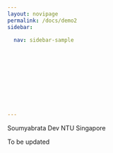 ```yaml
---
layout: novipage
permalink: /docs/demo2
sidebar:

  nav: sidebar-sample











---
```

Soumyabrata Dev
NTU Singapore


To be updated
